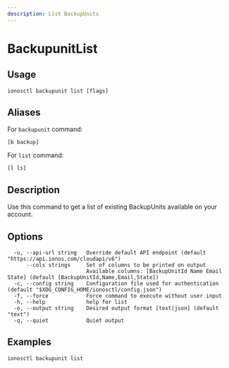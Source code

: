 ```yaml
---
description: List BackupUnits
---
```


# BackupunitList

## Usage

```text
ionosctl backupunit list [flags]
```

## Aliases

For `backupunit` command:
```text
[b backup]
```

For `list` command:
```text
[l ls]
```

## Description

Use this command to get a list of existing BackupUnits available on your account.

## Options

```text
  -u, --api-url string   Override default API endpoint (default "https://api.ionos.com/cloudapi/v6")
      --cols strings     Set of columns to be printed on output 
                         Available columns: [BackupUnitId Name Email State] (default [BackupUnitId,Name,Email,State])
  -c, --config string    Configuration file used for authentication (default "$XDG_CONFIG_HOME/ionosctl/config.json")
  -f, --force            Force command to execute without user input
  -h, --help             help for list
  -o, --output string    Desired output format [text|json] (default "text")
  -q, --quiet            Quiet output
```

## Examples

```text
ionosctl backupunit list
```

